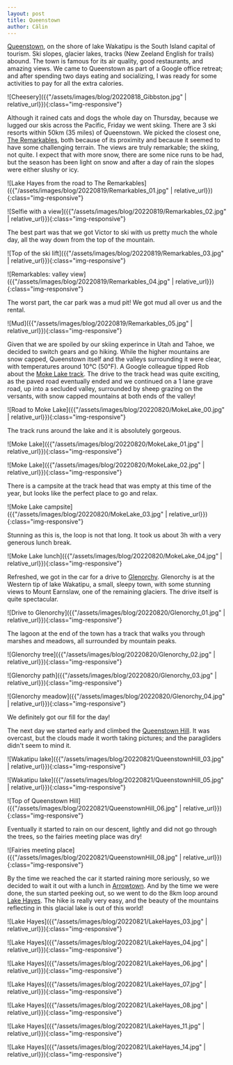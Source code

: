 ```yaml
---
layout: post
title: Queenstown
author: Călin
---
```


[Queenstown](https://www.queenstownnz.co.nz), on the shore of lake Wakatipu is the South Island capital of tourism. Ski slopes, glacier lakes, tracks (New Zeeland English for trails) abound. The town is famous for its air quality, good restaurants, and amazing views. We came to Queenstown as part of a Google office retreat; and after spending two days eating and socializing, I was ready for some activities to pay for all the extra calories.

![Cheesery]({{"/assets/images/blog/20220818_Gibbston.jpg" | relative_url}}){:class="img-responsive"}

Although it rained cats and dogs the whole day on Thursday, because we lugged our skis across the Pacific, Friday we went skiing. There are 3 ski resorts within 50km (35 miles) of Queenstown. We picked the closest one, [The Remarkables](https://www.theremarkables.co.nz), both because of its proximity and because it seemed to have some challenging terrain. The views are truly remarkable; the skiing, not quite. I expect that with more snow, there are some nice runs to be had, but the season has been light on snow and after a day of rain the slopes were either slushy or icy.

![Lake Hayes from the road to The Remarkables]({{"/assets/images/blog/20220819/Remarkables_01.jpg" | relative_url}}){:class="img-responsive"}

![Selfie with a view]({{"/assets/images/blog/20220819/Remarkables_02.jpg" | relative_url}}){:class="img-responsive"}

The best part was that we got Victor to ski with us pretty much the whole day, all the way down from the top of the mountain. 

![Top of the ski lift]({{"/assets/images/blog/20220819/Remarkables_03.jpg" | relative_url}}){:class="img-responsive"}

![Remarkables: valley view]({{"/assets/images/blog/20220819/Remarkables_04.jpg" | relative_url}}){:class="img-responsive"}

The worst part, the car park was a mud pit! We got mud all over us and the rental.

![Mud]({{"/assets/images/blog/20220819/Remarkables_05.jpg" | relative_url}}){:class="img-responsive"}


Given that we are spoiled by our skiing experince in Utah and Tahoe, we decided to switch gears and go hiking. While the higher mountains are snow capped, Queenstown itself and the valleys surrounding it were clear, with temperatures around 10℃ (50℉). A Google colleague tipped Rob about the [Moke Lake track](https://www.doc.govt.nz/parks-and-recreation/places-to-go/otago/places/queenstown-area/things-to-do/moke-lake-loop-track/). The drive to the track head was quite exciting, as the paved road eventually ended and we continued on a 1 lane grave road, up into a secluded valley, surrounded by sheep grazing on the versants, with snow capped mountains at both ends of the valley!

![Road to Moke Lake]({{"/assets/images/blog/20220820/MokeLake_00.jpg" | relative_url}}){:class="img-responsive"}

The track runs around the lake and it is absolutely gorgeous. 

![Moke Lake]({{"/assets/images/blog/20220820/MokeLake_01.jpg" | relative_url}}){:class="img-responsive"}

![Moke Lake]({{"/assets/images/blog/20220820/MokeLake_02.jpg" | relative_url}}){:class="img-responsive"}

There is a campsite at the track head that was empty at this time of the year, but looks like the perfect place to go and relax.

![Moke Lake campsite]({{"/assets/images/blog/20220820/MokeLake_03.jpg" | relative_url}}){:class="img-responsive"}

Stunning as this is, the loop is not that long. It took us about 3h with a very generous lunch break.

![Moke Lake lunch]({{"/assets/images/blog/20220820/MokeLake_04.jpg" | relative_url}}){:class="img-responsive"}

Refreshed, we got in the car for a drive to [Glenorchy](http://www.glenorchyinfocentre.co.nz/aboutgy.html). Glenorchy is at the Western tip of lake Wakatipu, a small, sleepy town, with some stunning views to Mount Earnslaw, one of the remaining glaciers. The drive itself is quite spectacular.

![Drive to Glenorchy]({{"/assets/images/blog/20220820/Glenorchy_01.jpg" | relative_url}}){:class="img-responsive"}

The lagoon at the end of the town has a track that walks you through marshes and meadows, all surrounded by mountain peaks.

![Glenorchy tree]({{"/assets/images/blog/20220820/Glenorchy_02.jpg" | relative_url}}){:class="img-responsive"}

![Glenorchy path]({{"/assets/images/blog/20220820/Glenorchy_03.jpg" | relative_url}}){:class="img-responsive"}

![Glenorchy meadow]({{"/assets/images/blog/20220820/Glenorchy_04.jpg" | relative_url}}){:class="img-responsive"}

We definitely got our fill for the day!

The next day we started early and climbed the [Queenstown Hill](https://www.queenstownnz.co.nz/listing/queenstown-hill-time-walk/2039/).  It was overcast, but the clouds made it worth taking pictures; and the paragliders didn't seem to mind it.

![Wakatipu lake]({{"/assets/images/blog/20220821/QueenstownHill_03.jpg" | relative_url}}){:class="img-responsive"}

![Wakatipu lake]({{"/assets/images/blog/20220821/QueenstownHill_05.jpg" | relative_url}}){:class="img-responsive"}

![Top of Queenstown Hill]({{"/assets/images/blog/20220821/QueenstownHill_06.jpg" | relative_url}}){:class="img-responsive"}

Eventually it started to rain on our descent, lightly and did not go through the trees, so the fairies meeting place was dry!

![Fairies meeting place]({{"/assets/images/blog/20220821/QueenstownHill_08.jpg" | relative_url}}){:class="img-responsive"}

 By the time we reached the car it started raining more seriously, so we decided to wait it out with a lunch in [Arrowtown](https://www.queenstownnz.co.nz/plan/surrounding-region/arrowtown/). And by the time we were done, the sun started peeking out, so we went to do the 8km loop around [Lake Hayes](https://www.doc.govt.nz/parks-and-recreation/places-to-go/otago/places/arrowtown-area/things-to-do/lake-hayes-walkway/). The hike is really very easy, and the beauty of the mountains reflecting in this glacial lake is out of this world!

![Lake Hayes]({{"/assets/images/blog/20220821/LakeHayes_03.jpg" | relative_url}}){:class="img-responsive"}

![Lake Hayes]({{"/assets/images/blog/20220821/LakeHayes_04.jpg" | relative_url}}){:class="img-responsive"}

![Lake Hayes]({{"/assets/images/blog/20220821/LakeHayes_06.jpg" | relative_url}}){:class="img-responsive"}

![Lake Hayes]({{"/assets/images/blog/20220821/LakeHayes_07.jpg" | relative_url}}){:class="img-responsive"}

![Lake Hayes]({{"/assets/images/blog/20220821/LakeHayes_08.jpg" | relative_url}}){:class="img-responsive"}

![Lake Hayes]({{"/assets/images/blog/20220821/LakeHayes_11.jpg" | relative_url}}){:class="img-responsive"}

![Lake Hayes]({{"/assets/images/blog/20220821/LakeHayes_14.jpg" | relative_url}}){:class="img-responsive"}

